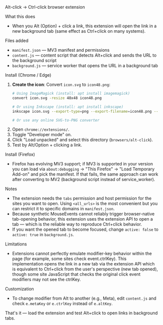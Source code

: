 Alt-click → Ctrl-click browser extension

What this does
- When you Alt (Option) + click a link, this extension will open the link in a new background tab (same effect as Ctrl+click on many systems).

Files added
- `manifest.json` — MV3 manifest and permissions
- `content.js` — content script that detects Alt+click and sends the URL to the background script
- `background.js` — service worker that opens the URL in a background tab

Install (Chrome / Edge)
1. **Create the icon**: Convert `icon.svg` to `icon48.png`:
   ```bash
   # Using ImageMagick (install: apt install imagemagick)
   convert icon.svg -resize 48x48 icon48.png
   
   # Or using Inkscape (install: apt install inkscape)
   inkscape icon.svg --export-type=png --export-filename=icon48.png --export-width=48 --export-height=48
   
   # Or use any online SVG-to-PNG converter
   ```
2. Open `chrome://extensions/`.
2. Toggle "Developer mode" on.
3. Click "Load unpacked" and select this directory (`browsers/alt-click`).
4. Test by Alt/Option + clicking a link.

Install (Firefox)
- Firefox has evolving MV3 support; if MV3 is supported in your version you can load via `about:debugging` → "This Firefox" → "Load Temporary Add-on" and pick the manifest. If that fails, the same approach can work after converting to MV2 (background script instead of service_worker).

Notes
- The extension needs the `tabs` permission and host permission for the sites you want to open. Using `<all_urls>` is the most convenient but you can restrict it to specific domains in `manifest.json`.
- Because synthetic MouseEvents cannot reliably trigger browser-native tab-opening behavior, this extension uses the extension API to open a tab — which is the reliable way to reproduce Ctrl+click behavior.
- If you want the opened tab to become focused, change `active: false` to `active: true` in `background.js`.

Limitations
- Extensions cannot perfectly emulate modifier-key behavior within the page (for example, some sites check event.ctrlKey). This implementation opens the link in a new tab via the extension API which is equivalent to Ctrl+click from the user's perspective (new tab opened), though some site JavaScript that checks the original click event modifiers may not see the ctrlKey.

Customization
- To change modifier from Alt to another (e.g., Meta), edit `content.js` and check `e.metaKey` or `e.ctrlKey` instead of `e.altKey`.

That's it — load the extension and test Alt+click to open links in background tabs.
